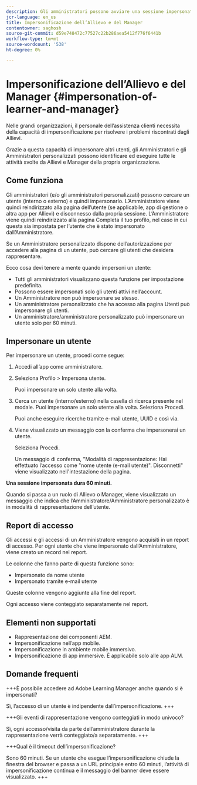 ```yaml
---
description: Gli amministratori possono avviare una sessione impersonata, vale a dire una sessione in cui possono accedere nel proprio account per conto di qualsiasi utente nei ruoli Allievo e Manager.
jcr-language: en_us
title: Impersonificazione dell’Allievo e del Manager
contentowner: saghosh
source-git-commit: d59e748472c77527c22b286aea5412f776f6441b
workflow-type: tm+mt
source-wordcount: '538'
ht-degree: 0%

---
```




# Impersonificazione dell’Allievo e del Manager {#impersonation-of-learner-and-manager}

Nelle grandi organizzazioni, il personale dell’assistenza clienti necessita della capacità di impersonificazione per risolvere i problemi riscontrati dagli Allievi.

Grazie a questa capacità di impersonare altri utenti, gli Amministratori e gli Amministratori personalizzati possono identificare ed eseguire tutte le attività svolte da Allievi e Manager della propria organizzazione.

## Come funziona

Gli amministratori (e/o gli amministratori personalizzati) possono cercare un utente (interno o esterno) e quindi impersonarlo. L’Amministratore viene quindi reindirizzato alla pagina dell’utente (se applicabile, app di gestione o altra app per Allievi) e disconnesso dalla propria sessione. L’Amministratore viene quindi reindirizzato alla pagina Completa il tuo profilo, nel caso in cui questa sia impostata per l’utente che è stato impersonato dall’Amministratore.

Se un Amministratore personalizzato dispone dell’autorizzazione per accedere alla pagina di un utente, può cercare gli utenti che desidera rappresentare.

Ecco cosa devi tenere a mente quando impersoni un utente:

* Tutti gli amministratori visualizzano questa funzione per impostazione predefinita.
* Possono essere impersonati solo gli utenti attivi nell’account.
* Un Amministratore non può impersonare se stesso.
* Un amministratore personalizzato che ha accesso alla pagina Utenti può impersonare gli utenti.
* Un amministratore/amministratore personalizzato può impersonare un utente solo per 60 minuti.

## Impersonare un utente

Per impersonare un utente, procedi come segue:

1. Accedi all’app come amministratore.
1. Seleziona Profilo > Impersona utente.

   Puoi impersonare un solo utente alla volta.

1. Cerca un utente (interno/esterno) nella casella di ricerca presente nel modale. Puoi impersonare un solo utente alla volta. Seleziona Procedi.

   Puoi anche eseguire ricerche tramite e-mail utente, UUID e così via.

1. Viene visualizzato un messaggio con la conferma che impersonerai un utente.

   Seleziona Procedi.

   Un messaggio di conferma, &quot;Modalità di rappresentazione: Hai effettuato l’accesso come &quot;nome utente (e-mail utente)&quot;. Disconnetti&quot; viene visualizzato nell&#39;intestazione della pagina.

**Una sessione impersonata dura 60 minuti.**

Quando si passa a un ruolo di Allievo o Manager, viene visualizzato un messaggio che indica che l’Amministratore/Amministratore personalizzato è in modalità di rappresentazione dell’utente.

## Report di accesso

Gli accessi e gli accessi di un Amministratore vengono acquisiti in un report di accesso. Per ogni utente che viene impersonato dall’Amministratore, viene creato un record nel report.

Le colonne che fanno parte di questa funzione sono:

* Impersonato da nome utente
* Impersonato tramite e-mail utente

Queste colonne vengono aggiunte alla fine del report.

Ogni accesso viene conteggiato separatamente nel report.

## Elementi non supportati

* Rappresentazione dei componenti AEM.
* Impersonificazione nell’app mobile.
* Impersonificazione in ambiente mobile immersivo.
* Impersonificazione di app immersive. È applicabile solo alle app ALM.

## Domande frequenti

+++È possibile accedere ad Adobe Learning Manager anche quando si è impersonati?

Sì, l’accesso di un utente è indipendente dall’impersonificazione.
+++

+++Gli eventi di rappresentazione vengono conteggiati in modo univoco?

Sì, ogni accesso/visita da parte dell’amministratore durante la rappresentazione verrà conteggiato/a separatamente.
+++

+++Qual è il timeout dell’impersonificazione?

Sono 60 minuti. Se un utente che esegue l’impersonificazione chiude la finestra del browser e passa a un URL principale entro 60 minuti, l’attività di impersonificazione continua e il messaggio del banner deve essere visualizzato.
+++
